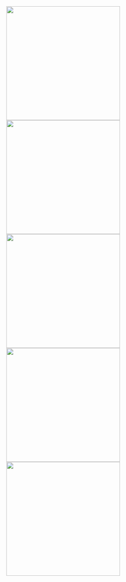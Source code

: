 <img src="assets/screenshots/screen1.jpg" width="300"/>
<img src="assets/screenshots/screen2.png" width="300"/>
<img src="assets/screenshots/screen3.png" width="300"/>
<img src="assets/screenshots/screen4.png" width="300"/>
<img src="assets/screenshots/screen5.png" width="300"/>
